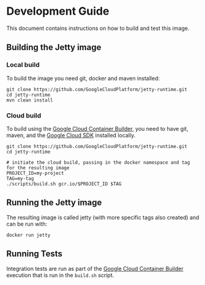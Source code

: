# Development Guide

This document contains instructions on how to build and test this image.

## Building the Jetty image

### Local build
To build the image you need git, docker and maven installed:
```console
git clone https://github.com/GoogleCloudPlatform/jetty-runtime.git
cd jetty-runtime
mvn clean install
```

### Cloud build
To build using the [Google Cloud Container Builder](https://cloud.google.com/container-builder/docs/overview), you need to have git, maven, and the [Google Cloud SDK](https://cloud.google.com/sdk/) installed locally.
```console
git clone https://github.com/GoogleCloudPlatform/jetty-runtime.git
cd jetty-runtime

# initiate the cloud build, passing in the docker namespace and tag for the resulting image
PROJECT_ID=my-project
TAG=my-tag
./scripts/build.sh gcr.io/$PROJECT_ID $TAG
```

## Running the Jetty image
The resulting image is called jetty (with more specific tags also created)
and can be run with:
```console
docker run jetty
```

## Running Tests
Integration tests are run as part of the [Google Cloud Container Builder](https://cloud.google.com/container-builder/docs/overview) 
execution that is run in the `build.sh` script.

